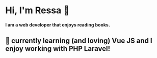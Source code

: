 # Hi, I'm Ressa 👋
#### I am a web developer that enjoys reading books.
## 🌱 currently learning (and loving) Vue JS and I enjoy working with PHP Laravel!
